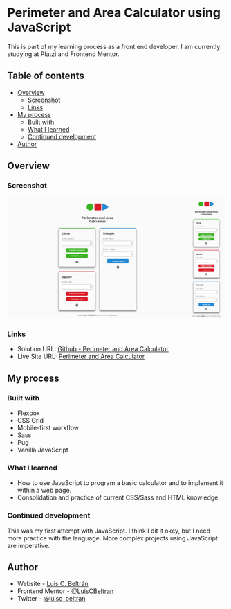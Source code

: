 # Perimeter and Area Calculator using JavaScript

This is part of my learning process as a front end developer. I am currently studying at Platzi and Frontend Mentor.

## Table of contents

- [Overview](#overview)
  - [Screenshot](#screenshot)
  - [Links](#links)
- [My process](#my-process)
  - [Built with](#built-with)
  - [What I learned](#what-i-learned)
  - [Continued development](#continued-development)
- [Author](#author)

## Overview

### Screenshot

![](./platzifiguras.png)

### Links

- Solution URL: [Github - Perimeter and Area Calculator](https://github.com/LuisCBeltran/PlatziFiguras)
- Live Site URL: [Perimeter and Area Calculator](https://luiscbeltran.github.io/PlatziFiguras/)

## My process

### Built with

- Flexbox
- CSS Grid
- Mobile-first workflow
- Sass
- Pug
- Vanilla JavaScript

### What I learned

- How to use JavaScript to program a basic calculator and to implement it within a web page.
- Consolidation and practice of current CSS/Sass and HTML knowledge. 

### Continued development

This was my first attempt with JavaScript. I think I dit it okey, but I need more practice with the language. More complex projects using JavaScript are imperative. 

## Author

- Website - [Luis C. Beltrán](https://github.com/LuisCBeltran)
- Frontend Mentor - [@LuisCBeltran](https://www.frontendmentor.io/profile/LuisCBeltran)
- Twitter - [@luisc_beltran](https://twitter.com/luisc_beltran)
